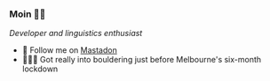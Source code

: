 ### Moin 👋🏻

_Developer and linguistics enthusiast_

- 📣 Follow me on [Mastadon](https://troet.cafe/@river)
- 🧗🏻‍♂️ Got really into bouldering just before Melbourne's six-month lockdown
